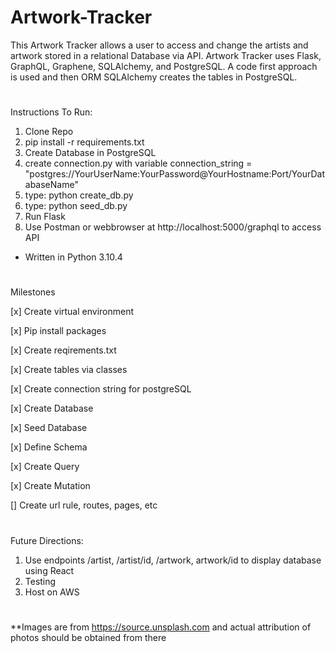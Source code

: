 # Artwork-Tracker

This Artwork Tracker allows a user to access and change the artists and artwork stored in a relational Database via API. Artwork Tracker uses Flask, GraphQL, Graphene, SQLAlchemy, and PostgreSQL. A code first approach is used and then ORM SQLAlchemy creates the tables in PostgreSQL.



#
Instructions To Run:

1. Clone Repo
2. pip install -r requirements.txt
3. Create Database in PostgreSQL
4. create connection.py with variable connection_string = "postgres://YourUserName:YourPassword@YourHostname:Port/YourDatabaseName"
5. type: python create_db.py
6. type: python seed_db.py
7. Run Flask
8. Use Postman or webbrowser at http://localhost:5000/graphql to access API

* Written in Python 3.10.4

#
Milestones

[x] Create virtual environment

[x] Pip install packages

[x] Create reqirements.txt 

[x] Create tables via classes

[x] Create connection string for postgreSQL

[x] Create Database

[x] Seed Database

[x] Define Schema

[x] Create Query

[x] Create Mutation

[] Create url rule, routes, pages, etc

#
Future Directions:
1. Use endpoints /artist, /artist/id, /artwork, artwork/id to display database using React
2. Testing
3. Host on AWS


#
**Images are from https://source.unsplash.com and actual attribution of photos should be obtained from there




